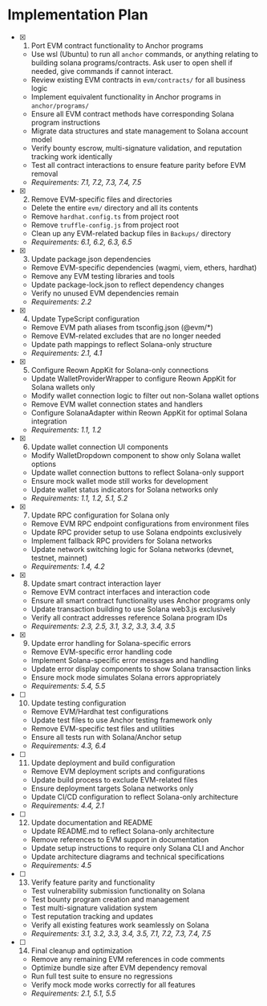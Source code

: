 # Implementation Plan

- [x] 1. Port EVM contract functionality to Anchor programs

  - Use wsl (Ubuntu) to run all `anchor` commands, or anything relating to building solana programs/contracts. Ask user to open shell if needed, give commands if cannot interact.
  - Review existing EVM contracts in `evm/contracts/` for all business logic
  - Implement equivalent functionality in Anchor programs in `anchor/programs/`
  - Ensure all EVM contract methods have corresponding Solana program instructions
  - Migrate data structures and state management to Solana account model
  - Verify bounty escrow, multi-signature validation, and reputation tracking work identically
  - Test all contract interactions to ensure feature parity before EVM removal
  - _Requirements: 7.1, 7.2, 7.3, 7.4, 7.5_
- [x] 2. Remove EVM-specific files and directories

  - Delete the entire `evm/` directory and all its contents
  - Remove `hardhat.config.ts` from project root
  - Remove `truffle-config.js` from project root
  - Clean up any EVM-related backup files in `Backups/` directory
  - _Requirements: 6.1, 6.2, 6.3, 6.5_

- [x] 3. Update package.json dependencies

  - Remove EVM-specific dependencies (wagmi, viem, ethers, hardhat)
  - Remove any EVM testing libraries and tools
  - Update package-lock.json to reflect dependency changes
  - Verify no unused EVM dependencies remain
  - _Requirements: 2.2_

- [x] 4. Update TypeScript configuration

  - Remove EVM path aliases from tsconfig.json (@evm/\*)
  - Remove EVM-related excludes that are no longer needed
  - Update path mappings to reflect Solana-only structure
  - _Requirements: 2.1, 4.1_

- [x] 5. Configure Reown AppKit for Solana-only connections

  - Update WalletProviderWrapper to configure Reown AppKit for Solana wallets only
  - Modify wallet connection logic to filter out non-Solana wallet options
  - Remove EVM wallet connection states and handlers
  - Configure SolanaAdapter within Reown AppKit for optimal Solana integration
  - _Requirements: 1.1, 1.2_

- [x] 6. Update wallet connection UI components

  - Modify WalletDropdown component to show only Solana wallet options
  - Update wallet connection buttons to reflect Solana-only support
  - Ensure mock wallet mode still works for development
  - Update wallet status indicators for Solana networks only
  - _Requirements: 1.1, 1.2, 5.1, 5.2_

- [x] 7. Update RPC configuration for Solana only

  - Remove EVM RPC endpoint configurations from environment files
  - Update RPC provider setup to use Solana endpoints exclusively
  - Implement fallback RPC providers for Solana networks
  - Update network switching logic for Solana networks (devnet, testnet, mainnet)
  - _Requirements: 1.4, 4.2_

- [x] 8. Update smart contract interaction layer

  - Remove EVM contract interfaces and interaction code
  - Ensure all smart contract functionality uses Anchor programs only
  - Update transaction building to use Solana web3.js exclusively
  - Verify all contract addresses reference Solana program IDs
  - _Requirements: 2.3, 2.5, 3.1, 3.2, 3.3, 3.4, 3.5_

- [x] 9. Update error handling for Solana-specific errors

  - Remove EVM-specific error handling code
  - Implement Solana-specific error messages and handling
  - Update error display components to show Solana transaction links
  - Ensure mock mode simulates Solana errors appropriately
  - _Requirements: 5.4, 5.5_

- [ ] 10. Update testing configuration

  - Remove EVM/Hardhat test configurations
  - Update test files to use Anchor testing framework only
  - Remove EVM-specific test files and utilities
  - Ensure all tests run with Solana/Anchor setup
  - _Requirements: 4.3, 6.4_

- [ ] 11. Update deployment and build configuration

  - Remove EVM deployment scripts and configurations
  - Update build process to exclude EVM-related files
  - Ensure deployment targets Solana networks only
  - Update CI/CD configuration to reflect Solana-only architecture
  - _Requirements: 4.4, 2.1_

- [ ] 12. Update documentation and README

  - Update README.md to reflect Solana-only architecture
  - Remove references to EVM support in documentation
  - Update setup instructions to require only Solana CLI and Anchor
  - Update architecture diagrams and technical specifications
  - _Requirements: 4.5_

- [ ] 13. Verify feature parity and functionality

  - Test vulnerability submission functionality on Solana
  - Test bounty program creation and management
  - Test multi-signature validation system
  - Test reputation tracking and updates
  - Verify all existing features work seamlessly on Solana
  - _Requirements: 3.1, 3.2, 3.3, 3.4, 3.5, 7.1, 7.2, 7.3, 7.4, 7.5_

- [ ] 14. Final cleanup and optimization
  - Remove any remaining EVM references in code comments
  - Optimize bundle size after EVM dependency removal
  - Run full test suite to ensure no regressions
  - Verify mock mode works correctly for all features
  - _Requirements: 2.1, 5.1, 5.5_
